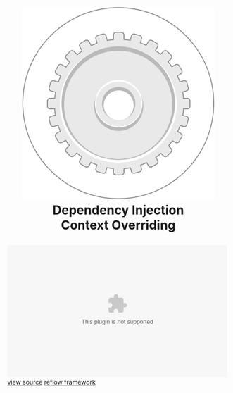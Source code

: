 <h1>
	<p align="center">
		<img src="images/command.mono.svg"/>
		<br/>
		Dependency Injection<br/>Context Overriding
	</p>
</h1>

<div class="center">
	<embed src="swfs/command.login-and-load.swf" width="500" height="300"/>
	<div>
		<a href="http://github.com/iamssen/reflow.sample.command.login-and-load" target="_blank"
		   class="btn btn-default btn-xs"><i class="fa fa-code"></i> view source</a>
		<a href="http://github.com/iamssen/reflow" target="_blank" class="btn btn-default btn-xs"><i
				class="fa fa-code-fork"></i> reflow framework</a>
	</div>
</div>


